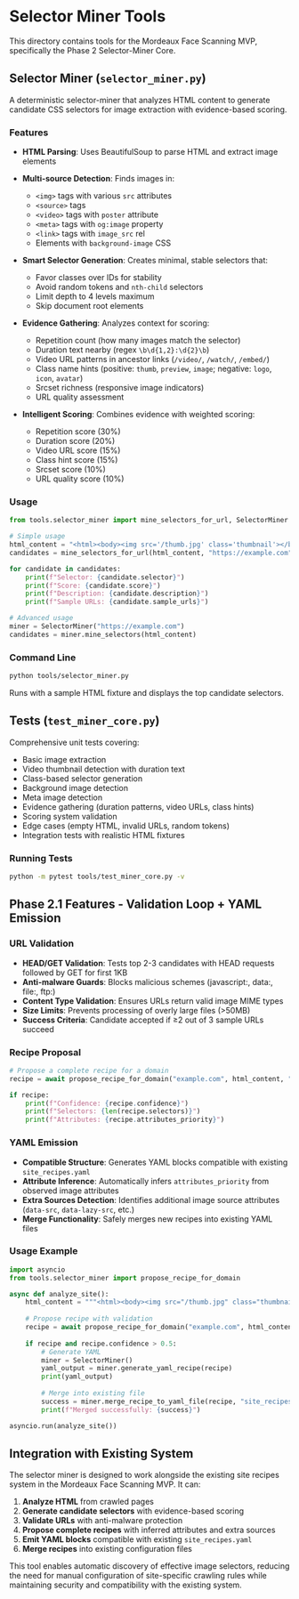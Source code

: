 # Selector Miner Tools

This directory contains tools for the Mordeaux Face Scanning MVP, specifically the Phase 2 Selector-Miner Core.

## Selector Miner (`selector_miner.py`)

A deterministic selector-miner that analyzes HTML content to generate candidate CSS selectors for image extraction with evidence-based scoring.

### Features

- **HTML Parsing**: Uses BeautifulSoup to parse HTML and extract image elements
- **Multi-source Detection**: Finds images in:
  - `<img>` tags with various `src` attributes
  - `<source>` tags
  - `<video>` tags with `poster` attribute
  - `<meta>` tags with `og:image` property
  - `<link>` tags with `image_src` rel
  - Elements with `background-image` CSS

- **Smart Selector Generation**: Creates minimal, stable selectors that:
  - Favor classes over IDs for stability
  - Avoid random tokens and `nth-child` selectors
  - Limit depth to 4 levels maximum
  - Skip document root elements

- **Evidence Gathering**: Analyzes context for scoring:
  - Repetition count (how many images match the selector)
  - Duration text nearby (regex `\b\d{1,2}:\d{2}\b`)
  - Video URL patterns in ancestor links (`/video/`, `/watch/`, `/embed/`)
  - Class name hints (positive: `thumb`, `preview`, `image`; negative: `logo`, `icon`, `avatar`)
  - Srcset richness (responsive image indicators)
  - URL quality assessment

- **Intelligent Scoring**: Combines evidence with weighted scoring:
  - Repetition score (30%)
  - Duration score (20%)
  - Video URL score (15%)
  - Class hint score (15%)
  - Srcset score (10%)
  - URL quality score (10%)

### Usage

```python
from tools.selector_miner import mine_selectors_for_url, SelectorMiner

# Simple usage
html_content = "<html><body><img src='/thumb.jpg' class='thumbnail'></body></html>"
candidates = mine_selectors_for_url(html_content, "https://example.com")

for candidate in candidates:
    print(f"Selector: {candidate.selector}")
    print(f"Score: {candidate.score}")
    print(f"Description: {candidate.description}")
    print(f"Sample URLs: {candidate.sample_urls}")

# Advanced usage
miner = SelectorMiner("https://example.com")
candidates = miner.mine_selectors(html_content)
```

### Command Line

```bash
python tools/selector_miner.py
```

Runs with a sample HTML fixture and displays the top candidate selectors.

## Tests (`test_miner_core.py`)

Comprehensive unit tests covering:

- Basic image extraction
- Video thumbnail detection with duration text
- Class-based selector generation
- Background image detection
- Meta image detection
- Evidence gathering (duration patterns, video URLs, class hints)
- Scoring system validation
- Edge cases (empty HTML, invalid URLs, random tokens)
- Integration tests with realistic HTML fixtures

### Running Tests

```bash
python -m pytest tools/test_miner_core.py -v
```

## Phase 2.1 Features - Validation Loop + YAML Emission

### URL Validation
- **HEAD/GET Validation**: Tests top 2-3 candidates with HEAD requests followed by GET for first 1KB
- **Anti-malware Guards**: Blocks malicious schemes (javascript:, data:, file:, ftp:)
- **Content Type Validation**: Ensures URLs return valid image MIME types
- **Size Limits**: Prevents processing of overly large files (>50MB)
- **Success Criteria**: Candidate accepted if ≥2 out of 3 sample URLs succeed

### Recipe Proposal
```python
# Propose a complete recipe for a domain
recipe = await propose_recipe_for_domain("example.com", html_content, "https://example.com")

if recipe:
    print(f"Confidence: {recipe.confidence}")
    print(f"Selectors: {len(recipe.selectors)}")
    print(f"Attributes: {recipe.attributes_priority}")
```

### YAML Emission
- **Compatible Structure**: Generates YAML blocks compatible with existing `site_recipes.yaml`
- **Attribute Inference**: Automatically infers `attributes_priority` from observed image attributes
- **Extra Sources Detection**: Identifies additional image source attributes (`data-src`, `data-lazy-src`, etc.)
- **Merge Functionality**: Safely merges new recipes into existing YAML files

### Usage Example
```python
import asyncio
from tools.selector_miner import propose_recipe_for_domain

async def analyze_site():
    html_content = """<html><body><img src="/thumb.jpg" class="thumbnail" alt="Video"></body></html>"""
    
    # Propose recipe with validation
    recipe = await propose_recipe_for_domain("example.com", html_content)
    
    if recipe and recipe.confidence > 0.5:
        # Generate YAML
        miner = SelectorMiner()
        yaml_output = miner.generate_yaml_recipe(recipe)
        print(yaml_output)
        
        # Merge into existing file
        success = miner.merge_recipe_to_yaml_file(recipe, "site_recipes.yaml")
        print(f"Merged successfully: {success}")

asyncio.run(analyze_site())
```

## Integration with Existing System

The selector miner is designed to work alongside the existing site recipes system in the Mordeaux Face Scanning MVP. It can:

1. **Analyze HTML** from crawled pages
2. **Generate candidate selectors** with evidence-based scoring
3. **Validate URLs** with anti-malware protection
4. **Propose complete recipes** with inferred attributes and extra sources
5. **Emit YAML blocks** compatible with existing `site_recipes.yaml`
6. **Merge recipes** into existing configuration files

This tool enables automatic discovery of effective image selectors, reducing the need for manual configuration of site-specific crawling rules while maintaining security and compatibility with the existing system.
